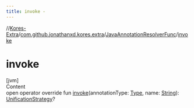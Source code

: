 ```yaml
---
title: invoke -
---
```

//[Kores-Extra](../../../index.md)/[com.github.jonathanxd.kores.extra](../index.md)/[JavaAnnotationResolverFunc](index.md)/[invoke](invoke.md)



# invoke  
[jvm]  
Content  
open operator override fun [invoke](invoke.md)(annotationType: [Type](https://docs.oracle.com/javase/8/docs/api/java/lang/reflect/Type.html), name: [String](https://kotlinlang.org/api/latest/jvm/stdlib/kotlin/-string/index.html)): [UnificationStrategy](../-unification-strategy/index.md)?  



